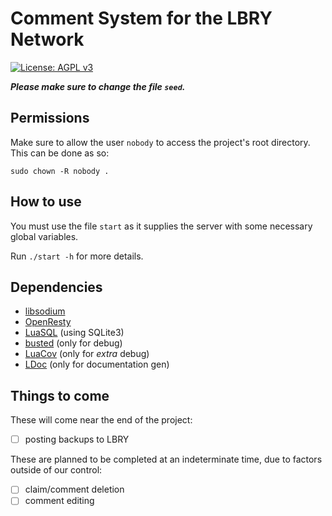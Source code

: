 # Comment System for the LBRY Network

[![License: AGPL v3](https://img.shields.io/badge/License-AGPL%20v3-blue.svg)](https://www.gnu.org/licenses/agpl-3.0)

***Please make sure to change the file `seed`.***

## Permissions

Make sure to allow the user `nobody` to access the project's root directory. This can be done as so:

`sudo chown -R nobody . `

## How to use

You must use the file `start` as it supplies the server with some necessary global variables.

Run `./start -h` for more details.

## Dependencies

* [libsodium](https://github.com/jedisct1/libsodium)
* [OpenResty](https://openresty.org/en/)
* [LuaSQL](https://keplerproject.github.io/luasql/) (using SQLite3)
* [busted](https://olivinelabs.com/busted/) (only for debug)
* [LuaCov](https://keplerproject.github.io/luacov/) (only for *extra* debug)
* [LDoc](https://github.com/stevedonovan/LDoc) (only for documentation gen)

## Things to come

These will come near the end of the project:

- [ ] posting backups to LBRY

These are planned to be completed at an indeterminate time, due to factors outside of our control:

- [ ] claim/comment deletion
- [ ] comment editing
